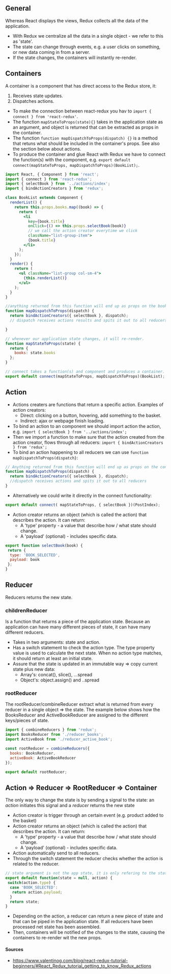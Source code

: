 ## General
Whereas React displays the views, Redux collects all the data of the application. 
- With Redux we centralize all the data in a single object - we refer to this as 'state'. 
- The state can change through events, e.g. a user clicks on something, or new data coming in from a server. 
- If the state changes, the containers will instantly re-render.

## Containers
A container is a component that has direct access to the Redux store, it:
1. Receives state updates.
2. Dispatches actions.

- To make the connection between react-redux you hav to `import { connect } from 'react-redux'`.
- The function `mapStateToProps(state){}` takes in the application state as an argument, and object is returned that can be extracted as props in the container. 
- The function `function mapDispatchToProps(dispatch) {}` is a method that retuns what should be included in the container's props. See also the section below about actions. 
- To produce the container and glue React with Redux we have to connect the function(s) with the component, e.g. `export default connect(mapStateToProps, mapDispatchToProps)(BookList);`. 

```jsx
import React, { Component } from 'react';
import { connect } from 'react-redux';
import { selectBook } from '../actions/index';
import { bindActionCreators } from 'redux';

class BookList extends Component {
  renderList() {
    return this.props.books.map((book) => {
      return (
        <li
          key={book.title}
          onClick={() => this.props.selectBook(book)}
          // we call the action creator everytime we click
          className="list-group-item">
          {book.title}
        </li>
      );
    });
  }
  render() {
    return (
      <ul className="list-group col-sm-4">
        {this.renderList()}
      </ul>
    );
  }
}

//anything returned from this function will end up as props on the booklist container.
function mapDispatchToProps(dispatch) {
  return bindActionCreators({ selectBook }, dispatch);
  // dispatch receives actions results and spits it out to all reducers everytime selectBook is called.

}

// whenever our application state changes, it will re-render.
function mapStateToProps(state) {
  return {
    books: state.books
  };
}

// connect takes a function(s) and component and produces a container.
export default connect(mapStateToProps, mapDispatchToProps)(BookList);
```

## Action 
- Actions creaters are functions that return a specific action. Examples of action creators: 
  - Direct: clicking on a button, hovering, add something to the basket. 
  - Indirect: ajax or webpage finish loading. 
- To bind an action to an component we should import action the action, e.g. `import { selectBook } from '../actions/index';`
- Then we import a function to make sure that the action created from the action creator, flows through all reducers: `import { bindActionCreators } from 'redux';`
- To bind an action happening to all reducers we can use `function mapDispatchToProps(dispatch}`:
```jsx 
// Anything returned from this function will end up as props on the container
function mapDispatchToProps(dispatch) {
  return bindActionCreators({ selectBook }, dispatch); 
  //dispatch receives actions and spits it out to all reducers
}
```
- Alternatively we could write it directly in the connect functionality:
```jsx
export default connect( mapStateToProps, { selectBook })(PostIndex);
```
- Action creator returns an object (which is called the action) that describes the action. It can return:
  - A 'type' property - a value that describe how / what state should change.
  - A 'payload' (optional) - includes specific data.
  
```jsx
export function selectBook(book) {
 return {
  type: 'BOOK_SELECTED',
  payload: book
 };
}
```

## Reducer
Reducers returns the new state.

### childrenReducer
Is a function that returns a piece of the application state.  Because an application can have many different pieces of state, it can have many different reducers. 

- Takes in two arguments: state and action.
- Has a switch statement to check the action type. The type property value is used to calculate the next state. When no action type matches, it should return at least an initial state.
- Assure that the state is updated in an immutable way => copy current state plus new data:
  - Array's: concat(), slice(), ...spread
  - Object's: object.assign() and ..spread

### rootReducer
The rootReducer/combineReducer extract what is returned from every reducer in a single object => the state. The example below shows how the BooksReducer and ActiveBookReducer are assigned to the different keys/pieces of state.  
```jsx
import { combineReducers } from 'redux';
import BooksReducer from './reducer_books';
import ActiveBook from './reducer_active_book';

const rootReducer = combineReducers({
  books: BooksReducer, 
  activeBook: ActiveBookReducer
});

export default rootReducer;
```

## Action => Reducer => RootReducer => Container 
The only way to change the state is by sending a signal to the state: an *action* initiates this signal and a *reducer* returns the new state
- Action creator is trigger through an certain event (e.g. product added to the basket)
- Action creator returns an object (which is called the action) that describes the action. It can return:
  - A 'type' property - a value that describe how / what state should change.
  - A 'payload' (optional) - includes specific data.
- Action automatically send to all reducers.
- Through the switch statement the reducer checks whether the action is related to the reducer.
```jsx
// state argument is not the app state, it is only refering to the state this reducer is responsible for
export default function(state = null, action) {
 switch(action.type) {
  case 'BOOK_SELECTED':
   return action.payload;
  }
  return state;
}
```
- Depending on the action, a reducer can return a new piece of state and that can be piped in the application state. If all reducers have been processed net state has been assembled.
- Then, containers will be notified of the changes to the state, causing the containers to re-render wit the new props.


#### Sources
- https://www.valentinog.com/blog/react-redux-tutorial-beginners/#React_Redux_tutorial_getting_to_know_Redux_actions


